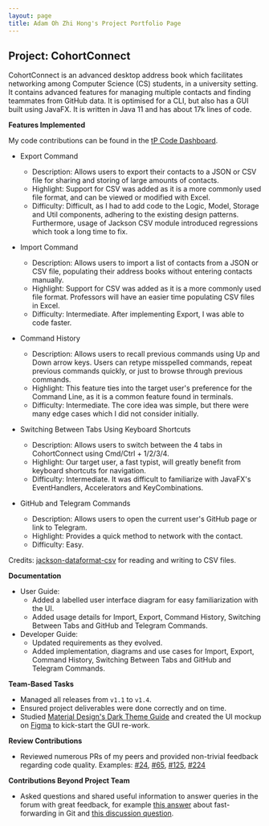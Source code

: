 ```yaml
---
layout: page
title: Adam Oh Zhi Hong's Project Portfolio Page
---
```


## Project: CohortConnect

CohortConnect is an advanced desktop address book which facilitates networking among Computer Science (CS) students, in a university setting. It contains advanced features for managing multiple contacts and finding teammates from GitHub data. It is optimised for a CLI, but also has a GUI built using JavaFX. It is written in Java 11 and has about 17k lines of code.

**Features Implemented**

My code contributions can be found in the [tP Code Dashboard](https://nus-cs2103-ay2122s1.github.io/tp-dashboard/?search=moreTriangles&sort=groupTitle&sortWithin=title&since=2021-09-17&timeframe=commit&mergegroup=&groupSelect=groupByRepos&breakdown=false&tabOpen=true&tabType=authorship&tabAuthor=moreTriangles&tabRepo=AY2122S1-CS2103T-T10-1%2Ftp%5Bmaster%5D&authorshipIsMergeGroup=false&authorshipFileTypes=docs~functional-code~test-code~other&authorshipIsBinaryFileTypeChecked=false).

* Export Command
  * Description: Allows users to export their contacts to a JSON or CSV file for sharing and storing of large amounts of contacts.
  * Highlight: Support for CSV was added as it is a more commonly used file format, and can be viewed or modified with Excel.
  * Difficulty: Difficult, as I had to add code to the Logic, Model, Storage and Util components, adhering to the existing design patterns. Furthermore, usage of Jackson CSV module introduced regressions which took a long time to fix.

* Import Command
  * Description: Allows users to import a list of contacts from a JSON or CSV file, populating their address books without entering contacts manually.
  * Highlight: Support for CSV was added as it is a more commonly used file format. Professors will have an easier time populating CSV files in Excel.
  * Difficulty: Intermediate. After implementing Export, I was able to code faster.

* Command History
  * Description: Allows users to recall previous commands using Up and Down arrow keys. Users can retype misspelled commands, repeat previous commands quickly, or just to browse through previous commands.
  * Highlight: This feature ties into the target user's preference for the Command Line, as it is a common feature found in terminals.
  * Difficulty: Intermediate. The core idea was simple, but there were many edge cases which I did not consider initially.

* Switching Between Tabs Using Keyboard Shortcuts
  * Description: Allows users to switch between the 4 tabs in CohortConnect using Cmd/Ctrl + 1/2/3/4.
  * Highlight: Our target user, a fast typist, will greatly benefit from keyboard shortcuts for navigation.
  * Difficulty: Intermediate. It was difficult to familiarize with JavaFX's EventHandlers, Accelerators and KeyCombinations.

* GitHub and Telegram Commands
  * Description: Allows users to open the current user's GitHub page or link to Telegram.
  * Highlight: Provides a quick method to network with the contact.
  * Difficulty: Easy.

Credits: [jackson-dataformat-csv](https://github.com/FasterXML/jackson-dataformats-text/tree/2.14/csv) for reading and writing to CSV files.

**Documentation**

* User Guide:
  * Added a labelled user interface diagram for easy familiarization with the UI.
  * Added usage details for Import, Export, Command History, Switching Between Tabs and GitHub and Telegram Commands.
* Developer Guide:
  * Updated requirements as they evolved.
  * Added implementation, diagrams and use cases for Import, Export, Command History, Switching Between Tabs and GitHub and Telegram Commands.

**Team-Based Tasks**

* Managed all releases from `v1.1` to `v1.4`.
* Ensured project deliverables were done correctly and on time.
* Studied [Material Design's Dark Theme Guide](https://material.io/design/color/dark-theme.html) and created the UI mockup on [Figma](https://www.figma.com/file/fPck5czcFsQp1gKdfhB9ee/CohortConnect?node-id=0%3A1) to kick-start the GUI re-work.

**Review Contributions**

* Reviewed numerous PRs of my peers and provided non-trivial feedback regarding code quality. Examples: [#24](https://github.com/AY2122S1-CS2103T-T10-1/tp/pull/24), [#65](https://github.com/AY2122S1-CS2103T-T10-1/tp/pull/65), [#125](https://github.com/AY2122S1-CS2103T-T10-1/tp/pull/125), [#224](https://github.com/AY2122S1-CS2103T-T10-1/tp/pull/224)

**Contributions Beyond Project Team**

* Asked questions and shared useful information to answer queries in the forum with great feedback, for example [this answer](https://github.com/nus-cs2103-AY2122S1/forum/issues/142#issuecomment-908982793) about fast-forwarding in Git and [this discussion question](https://github.com/nus-cs2103-AY2122S1/forum/issues/188).
